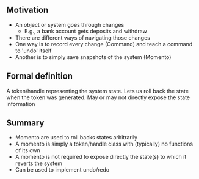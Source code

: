 ## Motivation

- An object or system goes through changes
  - E.g., a bank account gets deposits and withdraw
- There are different ways of navigating those changes
- One way is to record every change (Command) and teach a command to 'undo' itself
- Another is to simply save snapshots of the system (Momento)

## Formal definition

A token/handle representing the system state. Lets us roll back the state when the token was generated. May or may not directly expose the state information

## Summary

- Momento are used to roll backs states arbitrarily
- A momento is simply a token/handle class with (typically) no functions of its own
- A momento is not required to expose directly the state(s) to which it reverts the system
- Can be used to implement undo/redo
